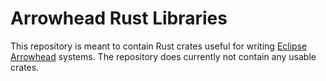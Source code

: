 # Arrowhead Rust Libraries

This repository is meant to contain Rust crates useful for writing [Eclipse Arrowhead](https://arrowhead.eu) systems. The repository does currently not contain any usable crates. 
